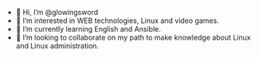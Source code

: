 - 👋 Hi, I’m @glowingsword
- 👀 I’m interested in WEB technologies, Linux and video games.
- 🌱 I’m currently learning English and Ansible.
- 💞️ I’m looking to collaborate on my path to make knowledge about Linux and Linux administration.
<!--- 📫 How to reach me ...--->

<!---
glowingsword/glowingsword is a ✨ special ✨ repository because its `README.md` (this file) appears on your GitHub profile.
You can click the Preview link to take a look at your changes.
--->
